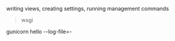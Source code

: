   writing views,
  creating settings,
  running management commands

> wsgi

  gunicorn hello --log-file=-